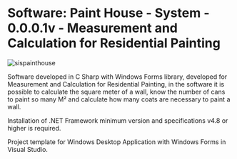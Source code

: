 # Software: Paint House - System - 0.0.0.1v - Measurement and Calculation for Residential Painting

![sispainthouse](https://repository-images.githubusercontent.com/871152831/65c9104e-a5ce-45bd-b418-1bea9c349e6f)

Software developed in C Sharp with Windows Forms library, developed for Measurement and Calculation for Residential Painting, in the software it is possible to calculate the square meter of a wall, know the number of cans to paint so many M² and calculate how many coats are necessary to paint a wall.

Installation of .NET Framework minimum version and specifications v4.8 or higher is required.

Project template for Windows Desktop Application with Windows Forms in Visual Studio.
